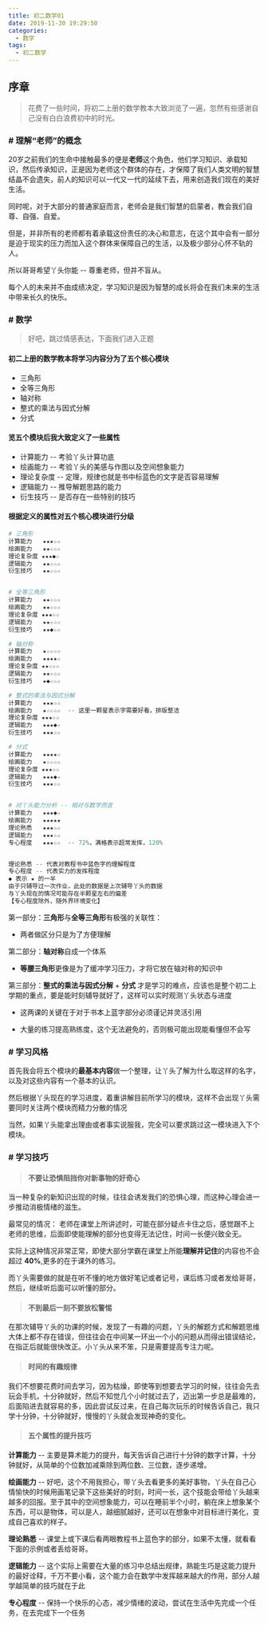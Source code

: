 ```yaml
---
title: 初二数学01
date: 2019-11-30 19:29:50
categories:
  - 数学
tags:
  - 初二数学
---
```


## 序章

> 花费了一些时间，将初二上册的数学教本大致浏览了一遍，忽然有些感谢自己没有白白浪费初中的时光。

### \# 理解“老师”的概念

20岁之前我们的生命中接触最多的便是**老师**这个角色，他们学习知识、承载知识，然后传承知识，正是因为老师这个群体的存在，才保障了我们人类文明的智慧结晶不会遗失，前人的知识可以一代又一代的延续下去，用来创造我们现在的美好生活。

同时呢，对于大部分的普通家庭而言，老师会是我们智慧的启蒙者，教会我们自尊、自强、自爱。

但是，并非所有的老师都有着承载这份责任的决心和意志，在这个其中会有一部分是迫于现实的压力而加入这个群体来保障自己的生活，以及极少部分心怀不轨的人。

所以哥哥希望丫头你能 -- 尊重老师，但并不盲从。

每个人的未来并不由成绩决定，学习知识是因为智慧的成长将会在我们未来的生活中带来长久的快乐。

### \# 数学

> 好吧，跳过情感表达，下面我们进入正题

#### 初二上册的数学教本将学习内容分为了五个核心模块

+ 三角形
+ 全等三角形
+ 轴对称
+ 整式的乘法与因式分解
+ 分式

#### 览五个模块后我大致定义了一些属性

+ 计算能力 -- 考验丫头计算功底
+ 绘画能力 -- 考验丫头的美感与作图以及空间想象能力
+ 理论复杂度 -- 定理，规律也就是书中标蓝色的文字是否容易理解
+ 逻辑能力 -- 推导解题思路的能力
+ 衍生技巧 -- 是否存在一些特别的技巧

#### 根据定义的属性对五个核心模块进行分级

``` python
# 三角形
计算能力   ★★★☆☆
绘画能力   ★★☆☆☆
理论复杂度 ★★★◆☆
逻辑能力   ★★☆☆☆
衍生技巧   ★★☆☆☆


# 全等三角形
计算能力   ★★☆☆☆
绘画能力   ★★☆☆☆
理论复杂度 ★★★☆☆
逻辑能力   ★★☆☆☆
衍生技巧   ★★◆☆☆

# 轴对称
计算能力   ★☆☆☆☆
绘画能力   ★★★★☆
理论复杂度 ★★☆☆☆
逻辑能力   ★★☆☆☆
衍生技巧   ★◆☆☆☆

# 整式的乘法与因式分解
计算能力   ★★★☆☆
绘画能力   ★☆☆☆☆  -- 这里一颗星表示字需要好看，排版整洁
理论复杂度 ★★★☆☆
逻辑能力   ★★★◆☆
衍生技巧   ★★★☆☆

# 分式
计算能力   ★★★★☆
绘画能力   ★☆☆☆☆
理论复杂度 ★★★☆☆
逻辑能力   ★★★◆☆
衍生技巧   ★★★☆☆


# 对丫头能力分析 -- 相对与数学而言
计算能力   ★★★◆☆
绘画能力   ★★★★★
理论熟悉   ★★★☆☆
逻辑能力   ★★★☆☆
专心程度   ★★★☆☆  -- 72%，满格表示超常发挥，120%


理论熟悉 -- 代表对教程书中蓝色字的理解程度
专心程度 -- 代表实力的发挥程度
◆ 表示 ★ 的一半
由于只辅导过一次作业，此处的数据是上次辅导丫头的数据
与丫头现在的情况可能存在半颗星左右的偏差
【专心程度除外，随外界环境变化】
```

第一部分：**三角形**与**全等三角形**有极强的关联性：

+ 两者做区分只是为了方便理解

第二部分：**轴对称**自成一个体系

+ **等腰三角形**更像是为了缓冲学习压力，才将它放在轴对称的知识中

第三部分：**整式的乘法与因式分解** + **分式** 才是学习的难点，应该也是整个初二上学期的重点，要是能时刻辅导就好了，这样可以实时观测丫头状态与进度

+ 这两课的关键在于对于书本上蓝字部分必须谨记并灵活引用

+ 大量的练习提高熟练度，这个无法避免的，否则极可能出现能看懂但不会写

### \# 学习风格

首先我会将五个模块的**最基本内容**做一个整理，让丫头了解为什么取这样的名字，以及对这些内容有一个基本的认识。

然后根据丫头现在的学习进度，着重讲解目前所学习的模块，这样不会出现丫头需要同时关注两个模块而精力分散的情况

当然，如果丫头能拿出理由或者事实说服我，完全可以要求跳过这一模块进入下个模块。

### \# 学习技巧

> #### 不要让恐惧阻挡你对新事物的好奇心

当一种复杂的新知识出现的时候，往往会诱发我们的恐惧心理，而这种心理会进一步推动消极情绪的滋生。

最常见的情况： 老师在课堂上所讲述时，可能在部分疑点卡住之后，感觉跟不上老师的思维，后面即使能理解的部分也变得无法记住，时间一长便兴致全无。

实际上这种情况非常正常，即使大部分学霸在课堂上所能**理解并记住**的内容也不会超过 **40%**,更多的在于课外的练习。

而丫头需要做的就是在听不懂的地方做好笔记或者记号，课后练习或者发给哥哥，然后，继续听后面可以听懂的部分。

> #### 不到最后一刻不要放松警惕

在那次辅导丫头的功课的时候，发现了一有趣的问题，丫头的解题方式和解题思维大体上都不存在错误，但往往会在中间某一环出一个小的问题从而得出错误结论，在指正后就能很快改正。小丫头从来不笨，只是需要提高专注力呢。

> #### 时间的有趣规律

我们不想要花费时间去学习，因为枯燥，即使等到想要去学习的时候，往往会先去玩会手机，十分钟就好，然后不知觉几个小时就过去了，迈出第一步总是最难的，后面陷进去就容易的多，因此尝试反过来，在自己每次玩乐的时候告诉自己，我只学十分钟，十分钟就好，慢慢的丫头就会发现神奇的变化。

> #### 五个属性的提升技巧

**计算能力** -- 主要是算术能力的提升，每天告诉自己进行十分钟的数字计算，十分钟就好，从简单的个位数加减乘除到两位数、三位数，逐步递增。

**绘画能力** -- 好吧，这个不用我担心，带丫头去看更多的美好事物，丫头在自己心情愉快的时候用画笔记录下这些美好的时刻，时间一长，这个技能会带给丫头越来越多的回报。至于其中的空间想象能力，可以在睡前半个小时，躺在床上想象某个东西，可以是物体，可以是人，越细腻越好，还可以在想象中对目标进行美化，变成自己喜欢的样子。

**理论熟悉** -- 课堂上或下课后看两眼教程书上蓝色字的部分，如果不太懂，就看看下面的示例或者丢给哥哥。

**逻辑能力** -- 这个实际上需要在大量的练习中总结出规律，熟能生巧是这能力提升的最好诠释，千万不要小看，这个能力会在数学中发挥越来越大的作用，部分人越学越简单的技巧就在于此

**专心程度** -- 保持一个快乐的心态，减少情绪的波动，尝试在生活中先完成一个任务，在去完成下一个任务
